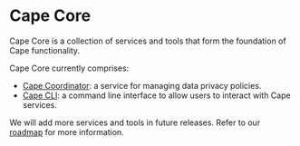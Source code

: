 # Cape Core

Cape Core is a collection of services and tools that form the foundation of Cape functionality.

Cape Core currently comprises:

* [Cape Coordinator](/cape-core/coordinator.md): a service for managing data privacy policies.
* [Cape CLI](/cape-core/cli.md): a command line interface to allow users to interact with Cape services.

We will add more services and tools in future releases. Refer to our [roadmap](TODO) for more information.